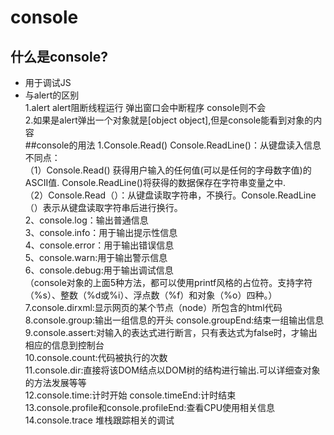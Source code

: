 console  
=============
什么是console?
---------
* 用于调试JS  
* 与alert的区别  
1.alert alert阻断线程运行 弹出窗口会中断程序 console则不会  
2.如果是alert弹出一个对象就是[object object],但是console能看到对象的内容  
##console的用法
1.Console.Read() Console.ReadLine()：从键盘读入信息  
不同点：  
（1）Console.Read() 获得用户输入的任何值(可以是任何的字母数字值)的ASCII值. Console.ReadLine()将获得的数据保存在字符串变量之中.  
（2）Console.Read（）：从键盘读取字符串，不换行。Console.ReadLine （）表示从键盘读取字符串后进行换行。  
2、console.log：输出普通信息  
3、console.info：用于输出提示性信息  
4、console.error：用于输出错误信息  
5、console.warn:用于输出警示信息  
6、console.debug:用于输出调试信息  
（console对象的上面5种方法，都可以使用printf风格的占位符。支持字符（%s）、整数（%d或%i）、浮点数（%f）和对象（%o）四种。）  
7.console.dirxml:显示网页的某个节点（node）所包含的html代码  
8.console.group:输出一组信息的开头  console.groupEnd:结束一组输出信息  
9.console.assert:对输入的表达式进行断言，只有表达式为false时，才输出相应的信息到控制台  
10.console.count:代码被执行的次数  
11.console.dir:直接将该DOM结点以DOM树的结构进行输出.可以详细查对象的方法发展等等  
12.console.time:计时开始  console.timeEnd:计时结束  
13.console.profile和console.profileEnd:查看CPU使用相关信息  
14.console.trace 堆栈跟踪相关的调试
